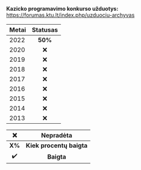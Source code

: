**Kazicko programavimo konkurso užduotys:**
https://forumas.ktu.lt/index.php/uzduociu-archyvas

| Metai | Statusas |
| :---         |     :---:      |
| 2022|**50%**|
| 2020|❌|
| 2019|❌|
| 2018|❌|
| 2017|❌|
| 2016|❌|
| 2015|❌|
| 2014|❌|
| 2013|❌|

|❌|Nepradėta|
|     :---:      |     :---:      |
|**X%**|**Kiek procentų baigta**|
|✔️|**Baigta**|
